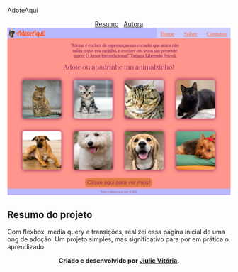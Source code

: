 AdoteAqui

<div id="inicio" align=center>
  <a href="#resumo">Resumo</a>&nbsp;&nbsp;
  <a href="#autor">Autora</a> 
  
</div>
<img src="./home.png"> 

<h2 id="resumo"> Resumo do projeto </h2>
  <p> Com flexbox, media query e transições, realizei essa página inicial de uma ong de adoção. Um projeto simples, mas significativo para por em prática o aprendizado.
<br>



<div id="autor" align="center">
  
  **Criado e desenvolvido por [Jiulie Vitória](https://www.linkedin.com/in/jiulie-vitoria/).**
